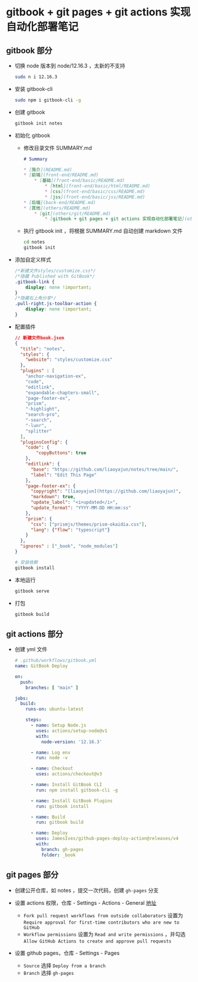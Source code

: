 # gitbook + git pages + git actions 实现自动化部署笔记

## gitbook 部分

- 切换 node 版本到 node/12.16.3 ，太新的不支持
    ```bash
    sudo n i 12.16.3
    ```

- 安装 gitbook-cli
    ```bash
    sudo npm i gitbook-cli -g
    ```

- 创建 gitbook
    ```bash
    gitbook init notes
    ```

- 初始化 gitbook
    - 修改目录文件 SUMMARY.md
        ```markdown
        # Summary

        * [简介](README.md)
        * [前端](front-end/README.md)
            * [基础](front-end/basic/README.md)
                * [html](front-end/basic/html/README.md)
                * [css](front-end/basic/css/README.md)
                * [jss](front-end/basic/jss/README.md)
        * [后端](back-end/README.md)
        * [其他](others/README.md)
            * [git](others/git/README.md)
                * [gitbook + git pages + git actions 实现自动化部署笔记](others/git/gitbook + git pages + git actions 实现自动化部署笔记.md)
        ```
    - 执行 gitbook init ，将根据 SUMMARY.md 自动创建 markdown 文件
        ```bash
        cd notes
        gitbook init
        ```

- 添加自定义样式
    ```css
    /*新建文件styles/customize.css*/
    /*隐藏 Published with GitBook*/
    .gitbook-link {
        display: none !important;
    }
    /*隐藏右上角分享*/
    .pull-right.js-toolbar-action {
        display: none !important;
    }
    ```

- 配置插件
    ```json
    // 新建文件book.json
    {
      "title": "notes",
      "styles": {
        "website": "styles/customize.css"
      },
      "plugins" : [
        "anchor-navigation-ex",
        "code",
        "editlink",
        "expandable-chapters-small",
        "page-footer-ex",
        "prism",
        "-highlight",
        "search-pro",
        "-search",
        "-lunr",
        "splitter"
      ],
      "pluginsConfig": {
        "code": {
            "copyButtons": true
        },
        "editlink": {
          "base": "https://github.com/liaoyajun/notes/tree/main/",
          "label": "Edit This Page"
        },
        "page-footer-ex": {
          "copyright": "[liaoyajun](https://github.com/liaoyajun)",
          "markdown": true,
          "update_label": "<i>updated</i>",
          "update_format": "YYYY-MM-DD HH:mm:ss"
        },
        "prism": {
          "css": ["prismjs/themes/prism-okaidia.css"],
          "lang": {"flow": "typescript"}
        }
      },
      "ignores" : ["_book", "node_modules"]
    }
    ```
    ```bash
    # 安装依赖
    gitbook install
    ```

- 本地运行
    ```bash
    gitbook serve
    ```

- 打包
    ```bash
    gitbook build
    ```

## git actions 部分

- 创建 yml 文件
    ```yml
    # .github/workflows/gitbook.yml
    name: GitBook Deploy

    on:
      push:
        branches: [ "main" ]

    jobs:
      build:
        runs-on: ubuntu-latest

        steps:
          - name: Setup Node.js
            uses: actions/setup-node@v1
            with:
              node-version: '12.16.3'

          - name: Log env
            run: node -v

          - name: Checkout
            uses: actions/checkout@v3

          - name: Install GitBook CLI
            run: npm install gitbook-cli -g

          - name: Install GitBook Plugins
            run: gitbook install

          - name: Build
            run: gitbook build

          - name: Deploy
            uses: JamesIves/github-pages-deploy-action@releases/v4
            with:
              branch: gh-pages
              folder: _book
    ```

## git pages 部分

- 创建公开仓库，如 notes ，提交一次代码，创建 `gh-pages` 分支

- 设置 actions 权限，仓库 - Settings - Actions - General [地址](https://github.com/liaoyajun/notes/settings/actions)
    - `Fork pull request workflows from outside collaborators` 设置为 `Require approval for first-time contributors who are new to GitHub`
    - `Workflow permissions` 设置为 `Read and write permissions` ，并勾选 `Allow GitHub Actions to create and approve pull requests`

- 设置 github pages，仓库 - Settings - Pages
    - `Source` 选择 `Deploy from a branch`
    - `Branch` 选择 `gh-pages`
